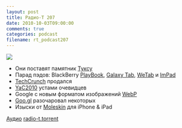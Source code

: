 ```yaml
---
layout: post
title: Радио-Т 207
date: 2010-10-03T09:00:00
comments: true
categories: podcast
filename: rt_podcast207
---
```

![](https://radio-t.com/images/radio-t/rt207.jpg)

- Они поставят памятник [Туксу](http://www.opennet.ru/opennews/art.shtml?num=28058)
- Парад пэдов: BlackBerry [PlayBook](http://habrahabr.ru/blogs/hardware/105061/), [Galaxy Tab](http://habrahabr.ru/company/samsung/blog/105148/), [WeTab](http://habrahabr.ru/blogs/gadgets/104958/) и [ImPad](http://habrahabr.ru/blogs/hardware/105112/)
- [TechCrunch](http://techcrunch.com/2010/09/28/tim-armstrong-we-got-techcrunch/) продался
- [YaC2010](http://clubs.ya.ru/company/replies.xml?item_no=29947&nocookiesupport=yes) устами очевидцев
- Google с новым форматом изображений [WebP](http://www.opennet.ru/opennews/art.shtml?num=28132)
- [Goo.gl](http://mashable.com/2010/09/30/goo-gl-url-shortener/) разочаровал некоторых
- Изыски от [Moleskin](http://www.crunchgear.com/2010/10/01/fancy-moleskin-iphone-ipad-cases-prompt-question-what-do-you-look-for-in-a-case/) для iPhone & iPad

[Аудио](http://archive.rucast.net/radio-t/media/rt_podcast207.mp3)
[radio-t.torrent](http://www.radio-t.com/torrents/rt_podcast207.mp3.torrent)
<audio src="http://archive.rucast.net/radio-t/media/rt_podcast207.mp3" preload="none"></audio>
